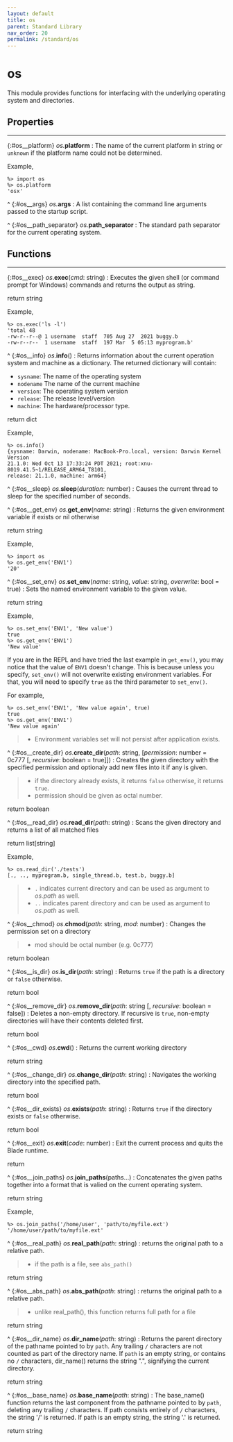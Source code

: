 ```yaml
---
layout: default
title: os
parent: Standard Library
nav_order: 20
permalink: /standard/os
---
```


# os

This module provides functions for interfacing with the underlying operating system and directories.



<h2>Properties</h2><hr>

{:#os__platform} _os._**platform**
: The name of the current platform in string or `unknown` if 
  the platform name could not be determined.
  
  Example,
  
  ```blade-repl
  %> import os
  %> os.platform
  'osx'
  ```


^
{:#os__args} _os._**args**
: A list containing the command line arguments passed to the startup script.


^
{:#os__path_separator} _os._**path_separator**
: The standard path separator for the current operating system.




<h2>Functions</h2><hr>

{:#os__exec} _os_.**exec**(_cmd_: string)
: Executes the given shell (or command prompt for Windows) commands and 
  returns the output as string.
  
   <div class="cite"><span class="hint">return</span> <span>string</span></div>

  
  Example,
  
  ```blade-repl
  %> os.exec('ls -l')
  'total 48
  -rw-r--r--@ 1 username  staff  705 Aug 27  2021 buggy.b
  -rw-r--r--  1 username  staff  197 Mar  5 05:13 myprogram.b'
  ```


^
{:#os__info} _os_.**info**()
: Returns information about the current operation system and machine as a dictionary.
  The returned dictionary will contain:
  
  - `sysname`: The name of the operating system
  - `nodename` The name of the current machine
  - `version`: The operating system version
  - `release`: The release level/version
  - `machine`: The hardware/processor type.
  
   <div class="cite"><span class="hint">return</span> <span>dict</span></div>

  
  Example,
  
  ```blade-repl
  %> os.info()
  {sysname: Darwin, nodename: MacBook-Pro.local, version: Darwin Kernel Version 
  21.1.0: Wed Oct 13 17:33:24 PDT 2021; root:xnu-8019.41.5~1/RELEASE_ARM64_T8101, 
  release: 21.1.0, machine: arm64}
  ```


^
{:#os__sleep} _os_.**sleep**(_duration_: number)
: Causes the current thread to sleep for the specified number of seconds.


^
{:#os__get_env} _os_.**get_env**(_name_: string)
: Returns the given environment variable if exists or nil otherwise
   <div class="cite"><span class="hint">return</span> <span>string</span></div>

  
  Example,
  
  ```blade-repl
  %> import os
  %> os.get_env('ENV1')
  '20'
  ```


^
{:#os__set_env} _os_.**set_env**(_name_: string, _value_: string, _overwrite_: bool = true)
: Sets the named environment variable to the given value.
   <div class="cite"><span class="hint">return</span> <span>string</span></div>

  
  Example,
  
  ```blade-repl
  %> os.set_env('ENV1', 'New value')
  true
  %> os.get_env('ENV1')
  'New value'
  ```
  
  If you are in the REPL and have tried the last example in `get_env()`, 
  you may notice that the value of `ENV1` doesn't change. This is because 
  unless you specify, `set_env()` will not overwrite existing environment variables. 
  For that, you will need to specify `true` as the third parameter to `set_env()`.
  
  For example,
  
  ```blade-repl
  %> os.set_env('ENV1', 'New value again', true)
  true
  %> os.get_env('ENV1')
  'New value again'
  ```
  
  > - Environment variables set will not persist after application exists.


^
{:#os__create_dir} _os_.**create_dir**(_path_: string, [_permission_: number = 0c777 [, _recursive_: boolean = true]])
: Creates the given directory with the specified permission and optionaly 
  add new files into it if any is given.
  
  > - if the directory already exists, it returns `false` otherwise, it returns `true`.
  > - permission should be given as octal number.
   <div class="cite"><span class="hint">return</span> <span>boolean</span></div>



^
{:#os__read_dir} _os_.**read_dir**(_path_: string)
: Scans the given directory and returns a list of all matched files
   <div class="cite"><span class="hint">return</span> <span>list[string]</span></div>

  
  Example,
  
  ```blade-repl
  %> os.read_dir('./tests')
  [., .., myprogram.b, single_thread.b, test.b, buggy.b]
  ```
  
  > - `.` indicates current directory and can be used as argument to _os.path_ as well.
  > - `..` indicates parent directory and can be used as argument to _os.path_ as well.


^
{:#os__chmod} _os_.**chmod**(_path_: string, _mod_: number)
: Changes the permission set on a directory
  
  > - mod should be octal number (e.g. 0c777)
   <div class="cite"><span class="hint">return</span> <span>boolean</span></div>



^
{:#os__is_dir} _os_.**is_dir**(_path_: string)
: Returns `true` if the path is a directory or `false` otherwise.
   <div class="cite"><span class="hint">return</span> <span>bool</span></div>



^
{:#os__remove_dir} _os_.**remove_dir**(_path_: string [, _recursive_: boolean = false])
: Deletes a non-empty directory. If recursive is `true`, non-empty directories 
  will have their contents deleted first.
   <div class="cite"><span class="hint">return</span> <span>bool</span></div>



^
{:#os__cwd} _os_.**cwd**()
: Returns the current working directory
   <div class="cite"><span class="hint">return</span> <span>string</span></div>



^
{:#os__change_dir} _os_.**change_dir**(_path_: string)
: Navigates the working directory into the specified path.
   <div class="cite"><span class="hint">return</span> <span>bool</span></div>



^
{:#os__dir_exists} _os_.**exists**(_path_: string)
: Returns `true` if the directory exists or `false` otherwise.
   <div class="cite"><span class="hint">return</span> <span>bool</span></div>



^
{:#os__exit} _os_.**exit**(_code_: number)
: Exit the current process and quits the Blade runtime.
   <div class="cite"><span class="hint">return</span> <span></span></div>



^
{:#os__join_paths} _os_.**join_paths**(paths...)
: Concatenates the given paths together into a format that is valied on the 
  current operating system.
   <div class="cite"><span class="hint">return</span> <span>string</span></div>

  
  Example,
  
  ```blade-repl
  %> os.join_paths('/home/user', 'path/to/myfile.ext')
  '/home/user/path/to/myfile.ext'
  ```


^
{:#os__real_path} _os_.**real_path**(_path_: string)
: returns the original path to a relative path.
  > - if the path is a file, see `abs_path()`
   <div class="cite"><span class="hint">return</span> <span>string</span></div>



^
{:#os__abs_path} _os_.**abs_path**(_path_: string)
: returns the original path to a relative path.
  > - unlike real_path(), this function returns full path for a file
   <div class="cite"><span class="hint">return</span> <span>string</span></div>



^
{:#os__dir_name} _os_.**dir_name**(_path_: string)
: Returns the parent directory of the pathname pointed to by `path`.  Any trailing
  `/` characters are not counted as part of the directory name.  If `path` is an
  empty string, or contains no `/` characters, dir_name() returns the string ".", 
  signifying the current directory.
   <div class="cite"><span class="hint">return</span> <span>string</span></div>



^
{:#os__base_name} _os_.**base_name**(_path_: string)
: The base_name() function returns the last component from the pathname pointed to by 
  `path`, deleting any trailing `/` characters.  If path consists entirely of `/` 
  characters, the string '/' is returned.  If path is an empty string, the string '.' 
  is returned.
   <div class="cite"><span class="hint">return</span> <span>string</span></div>



